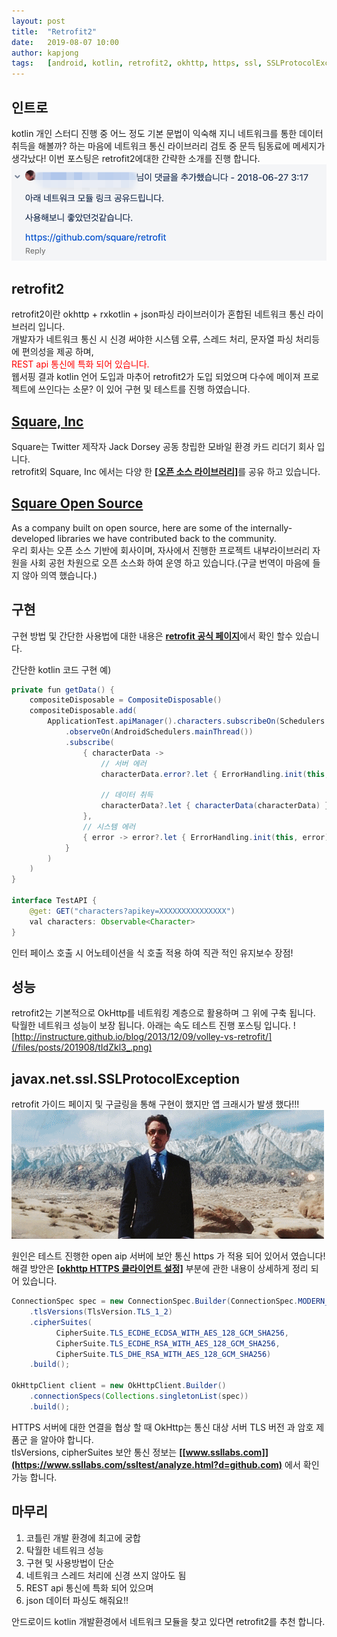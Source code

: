 ```yaml
---
layout: post
title:  "Retrofit2"
date:   2019-08-07 10:00
author: kapjong
tags:	[android, kotlin, retrofit2, okhttp, https, ssl, SSLProtocolException]
---
```


## 인트로
kotlin 개인 스터디 진행 중 어느 정도 기본 문법이 익숙해 지니 네트워크를 통한 데이터 취득을 해볼까?
하는 마음에 네트워크 통신 라이브러리 검토 중 문득 팀동료에 메세지가 생각났다! 이번 포스팅은 retrofit2에대한 간략한 소개를 진행 합니다.
![](/files/posts/201908/who_.png)

## retrofit2
retrofit2이란 okhttp + rxkotlin + json파싱 라이브러이가 혼합된 네트워크 통신 라이브러리 입니다.<br>
개발자가 네트워크 통신 시 신경 써야한 시스템 오류, 스레드 처리, 문자열 파싱 처리등에 편의성을 제공 하며,<br><font color='red'>REST api 통신에 특화 되어 있습니다.</font><br>
웹서핑 결과 kotlin 언어 도입과 마추어 retrofit2가 도입 되었으며 다수에 메이져 프로젝트에 쓰인다는 소문? 이 있어 구현 및 테스트를 진행 하였습니다.<br>

## [Square, Inc](https://squareup.com)
Square는 Twitter 제작자 Jack Dorsey 공동 창립한 모바일 환경 카드 리더기 회사 입니다.<br>
retrofit외 Square, Inc 에서는 다양 한 <b>[[오픈 소스 라이브러리]](https://github.com/search?l=Java&q=android&type=Repositories)</b>를 공유 하고 있습니다.<br>

## [Square Open Source](https://square.github.io/)
As a company built on open source, here are some of the internally-developed libraries we have contributed back to the community.<br>
우리 회사는 오픈 소스 기반에 회사이며, 자사에서 진행한 프로젝트 내부라이브러리 자원을 사회 공헌 차원으로 오픈 소스화 하여 운영 하고 있습니다.(구글 번역이 마음에 들지 않아 의역 했습니다.)<br>

## 구현
구현 방법 및 간단한 사용법에 대한 내용은 <b>[retrofit 공식 페이지](https://square.github.io/retrofit/)</b>에서 확인 할수 있습니다.<br>

간단한 kotlin 코드 구현 예)
```java
private fun getData() {
    compositeDisposable = CompositeDisposable()
    compositeDisposable.add(
        ApplicationTest.apiManager().characters.subscribeOn(Schedulers.io())
            .observeOn(AndroidSchedulers.mainThread())
            .subscribe(
                { characterData ->
                    // 서버 에러
                    characterData.error?.let { ErrorHandling.init(this, characterData.error) }

                    // 데이터 취득
                    characterData?.let { characterData(characterData) }
                },
                // 시스템 에러
                { error -> error?.let { ErrorHandling.init(this, error) }
            }
        )
    )
}

interface TestAPI {
    @get: GET("characters?apikey=XXXXXXXXXXXXXXX")
    val characters: Observable<Character>
}
```
인터 페이스 호출 시 어노테이션을 식 호출 적용 하여 직관 적인 유지보수 장점!

## 성능
retrofit2는 기본적으로 OkHttp를 네트워킹 계층으로 활용하며 그 위에 구축 됩니다.<br>
탁월한 네트워크 성능이 보장 됩니다. 아래는 속도 테스트 진행 포스팅 입니다.
![http://instructure.github.io/blog/2013/12/09/volley-vs-retrofit/](/files/posts/201908/tIdZkl3_.png)

## javax.net.ssl.SSLProtocolException
retrofit 가이드 페이지 및 구글링을 통해 구현이 했지만 앱 크래시가 발생 했다!!!
![](/files/posts/201908/boom_.gif)

원인은 테스트 진행한 open aip 서버에 보안 통신 https 가 적용 되어 있어서 였습니다!<br>
해결 방안은 <b>[[okhttp HTTPS 클라이언트 설정]](https://square.github.io/okhttp/https/)</b> 부분에 관한 내용이 상세하게 정리 되어 있습니다.<br>
```java
ConnectionSpec spec = new ConnectionSpec.Builder(ConnectionSpec.MODERN_TLS)
    .tlsVersions(TlsVersion.TLS_1_2)
    .cipherSuites(
          CipherSuite.TLS_ECDHE_ECDSA_WITH_AES_128_GCM_SHA256,
          CipherSuite.TLS_ECDHE_RSA_WITH_AES_128_GCM_SHA256,
          CipherSuite.TLS_DHE_RSA_WITH_AES_128_GCM_SHA256)
    .build();

OkHttpClient client = new OkHttpClient.Builder()
    .connectionSpecs(Collections.singletonList(spec))
    .build();
```
HTTPS 서버에 대한 연결을 협상 할 때 OkHttp는 통신 대상 서버 TLS 버전 과 암호 제품군 을 알아야 합니다.<br>
tlsVersions, cipherSuites 보안 통신 정보는 <b>[[www.ssllabs.com]](https://www.ssllabs.com/ssltest/analyze.html?d=github.com)</b> 에서 확인 가능 합니다.

## 마무리
<ol>
  <li>코틀린 개발 환경에 최고에 궁합</li>
  <li>탁월한 네트워크 성능</li>
  <li>구현 및 사용방법이 단순</li>
  <li>네트워크 스레드 처리에 신경 쓰지 않아도 됨</li>
  <li>REST api 통신에 특화 되어 있으며</li>
  <li>json 데이터 파싱도 해줘요!!</li>
</ol>
안드로이드 kotlin 개발환경에서 네트워크 모듈을 찾고 있다면 retrofit2를 추천 합니다.